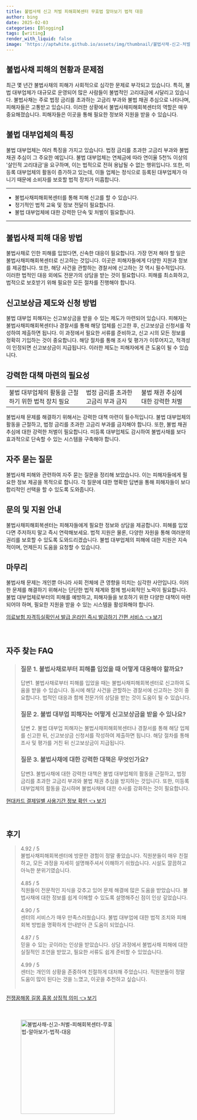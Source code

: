 ```yaml
---
title: 불법사채 신고 처벌 피해회복센터 무효법 알아보기 법적 대응
author: bing
date: 2025-02-03
categories: [Blogging]
tags: [writing]
render_with_liquid: false
image: 'https://aptwhite.github.io/assets/img/thumbnail/불법사채-신고-처벌-피해회복센터-무효법-알아보기-법적-대응.webp'
---
```



<h2 id='불법사채 피해의 현황과 문제점'>불법사채 피해의 현황과 문제점</h2>

<p>최근 몇 년간 불법사채의 피해가 사회적으로 심각한 문제로 부각되고 있습니다. 특히, 불법 대부업체가 대규모로 운영되어 많은 사람들이 불법적인 고리대금에 시달리고 있습니다. 불법사채는 주로 법정 금리를 초과하는 고금리 부과와 불법 채권 추심으로 나타나며, 피해자들은 고통받고 있습니다. 이러한 상황에서 불법사채피해회복센터의 역할은 매우 중요해졌습니다. 피해자들은 이곳을 통해 필요한 정보와 지원을 받을 수 있습니다.</p>

<h2 id='불법 대부업체의 특징'>불법 대부업체의 특징</h2>

<p>불법 대부업체는 여러 특징을 가지고 있습니다. 법정 금리를 초과한 고금리 부과와 불법 채권 추심이 그 주요한 예입니다. 불법 대부업체는 연체금에 따라 연이율 5천% 이상의 '살인적 고리대금'을 요구하며, 이는 법적으로 전혀 용납될 수 없는 행위입니다. 또한, 미등록 대부업체의 활동이 증가하고 있는데, 이들 업체는 정식으로 등록된 대부업체가 아니기 때문에 소비자를 보호할 법적 장치가 미흡합니다.</p>

<hr />

<ul>
    <li>불법사채피해회복센터를 통해 피해 신고를 할 수 있습니다.</li>
    <li>정기적인 법적 교육 및 정보 전달이 필요합니다.</li>
    <li>불법 대부업체에 대한 강력한 단속 및 처벌이 필요합니다.</li>
</ul>

<hr />

<h2 id='불법사채 피해 대응 방법'>불법사채 피해 대응 방법</h2>

<p>불법사채로 인한 피해를 입었다면, 신속한 대응이 필요합니다. 가장 먼저 해야 할 일은 불법사채피해회복센터로 신고하는 것입니다. 이곳은 피해자들에게 다양한 지원과 정보를 제공합니다. 또한, 해당 사건을 관할하는 경찰서에 신고하는 것 역시 필수적입니다. 이러한 법적인 대응 외에도 전문가의 상담을 받는 것이 필요합니다. 피해를 최소화하고, 법적으로 보호받기 위해 필요한 모든 절차를 진행해야 합니다.</p>

<h2 id='신고보상금 제도와 신청 방법'>신고보상금 제도와 신청 방법</h2>

<p>불법 대부업 피해자는 신고보상금을 받을 수 있는 제도가 마련되어 있습니다. 피해자는 불법사채피해회복센터나 경찰서를 통해 해당 업체를 신고한 후, 신고보상금 신청서를 작성하여 제출하면 됩니다. 이 과정에서 필요한 서류를 준비하고, 신고 시의 모든 정보를 정확히 기입하는 것이 중요합니다. 해당 절차를 통해 조사 및 평가가 이루어지고, 적격성이 인정되면 신고보상금이 지급됩니다. 이러한 제도는 피해자에게 큰 도움이 될 수 있습니다.</p>

<h2 id='강력한 대책 마련의 필요성'>강력한 대책 마련의 필요성</h2>

<table>
    <tr>
        <td>불법 대부업체의 활동을 근절하기 위한 법적 장치 필요</td>
        <td>법정 금리를 초과한 고금리 부과 금지</td>
        <td>불법 채권 추심에 대한 강력한 처벌</td>
    </tr>
</table>

<p>불법사채 문제를 해결하기 위해서는 강력한 대책 마련이 필수적입니다. 불법 대부업체의 활동을 근절하고, 법정 금리를 초과한 고금리 부과를 금지해야 합니다. 또한, 불법 채권 추심에 대한 강력한 처벌이 필요합니다. 미등록 대부업체도 감시하여 불법사채를 보다 효과적으로 단속할 수 있는 시스템을 구축해야 합니다.</p>

<h2 id='자주 묻는 질문'>자주 묻는 질문</h2>

<p>불법사채 피해와 관련하여 자주 묻는 질문을 정리해 보았습니다. 이는 피해자들에게 필요한 정보 제공을 목적으로 합니다. 각 질문에 대한 명확한 답변을 통해 피해자들이 보다 합리적인 선택을 할 수 있도록 도와줍니다.</p>

<h2 id='문의 및 지원 안내'>문의 및 지원 안내</h2>

<p>불법사채피해회복센터는 피해자들에게 필요한 정보와 상담을 제공합니다. 피해를 입었다면 주저하지 말고 즉시 연락해보세요. 법적 지원은 물론, 다양한 자원을 통해 여러분의 권리를 보호할 수 있도록 도와드리겠습니다. 불법 대부업체의 피해에 대한 지원은 지속적이며, 언제든지 도움을 요청할 수 있습니다.</p>

<h2 id='마무리'>마무리</h2>

<p>불법사채 문제는 개인뿐 아니라 사회 전체에 큰 영향을 미치는 심각한 사안입니다. 이러한 문제를 해결하기 위해서는 단단한 법적 체계와 함께 범사회적인 노력이 필요합니다. 불법 대부업체로부터의 피해를 예방하고, 피해자들을 보호하기 위한 다양한 대책이 마련되어야 하며, 필요한 지원을 받을 수 있는 시스템을 활성화해야 합니다.</p>


<p><a class="click-button" title="의료보험 자격득실확인서 발급 온라인 즉시 발급하기 간편 서비스" href="https://aptwhite.github.io/posts/%EC%9D%98%EB%A3%8C%EB%B3%B4%ED%97%98-%EC%9E%90%EA%B2%A9%EB%93%9D%EC%8B%A4%ED%99%95%EC%9D%B8%EC%84%9C-%EB%B0%9C%EA%B8%89-%EC%98%A8%EB%9D%BC%EC%9D%B8-%EC%A6%89%EC%8B%9C-%EB%B0%9C%EA%B8%89%ED%95%98%EA%B8%B0-%EA%B0%84%ED%8E%B8-%EC%84%9C%EB%B9%84%EC%8A%A4/" rel="dofollow">의료보험 자격득실확인서 발급 온라인 즉시 발급하기 간편 서비스 👈 보기</a></p><br>
<h2 id='자주_찾는_FAQ'>자주 찾는 FAQ</h2>
<div itemscope="" itemtype="https://schema.org/FAQPage">
<blockquote>
<div itemscope="" itemprop="mainEntity" itemtype="https://schema.org/Question">
<h3 itemprop="name">질문 1. 불법사채로부터 피해를 입었을 때 어떻게 대응해야 할까요?</h3>
<div itemscope="" itemprop="acceptedAnswer" itemtype="https://schema.org/Answer">
<span itemprop="text">
<p>답변1. 불법사채로부터 피해를 입었을 때는 불법사채피해회복센터로 신고하여 도움을 받을 수 있습니다. 동시에 해당 사건을 관할하는 경찰서에 신고하는 것이 중요합니다. 법적인 대응과 함께 전문가의 상담을 받는 것이 도움이 될 수 있습니다.</p>
</span>
</div>
</div>
<div itemscope="" itemprop="mainEntity" itemtype="https://schema.org/Question">
<h3 itemprop="name">질문 2. 불법 대부업 피해자는 어떻게 신고보상금을 받을 수 있나요?</h3>
<div itemscope="" itemprop="acceptedAnswer" itemtype="https://schema.org/Answer">
<span itemprop="text">
<p>답변 2. 불법 대부업 피해자는 불법사채피해회복센터나 경찰서를 통해 해당 업체를 신고한 뒤, 신고보상금 신청서를 작성하여 제출하면 됩니다. 해당 절차를 통해 조사 및 평가를 거친 뒤 신고보상금이 지급됩니다.</p>
</span>
</div>
</div>
<div itemscope="" itemprop="mainEntity" itemtype="https://schema.org/Question">
<h3 itemprop="name">질문 3. 불법사채에 대한 강력한 대책은 무엇인가요?</h3>
<div itemscope="" itemprop="acceptedAnswer" itemtype="https://schema.org/Answer">
<span itemprop="text">
<p>답변3. 불법사채에 대한 강력한 대책은 불법 대부업체의 활동을 근절하고, 법정 금리를 초과한 고금리 부과와 불법 채권 추심을 방지하는 것입니다. 또한, 미등록 대부업체의 활동을 감시하며 불법사채에 대한 수사를 강화하는 것이 필요합니다.</p>
</span>
</div>
</div>
</blockquote>
</div>
<p><a class="click-button" title="현대카드 결제일별 사용기간 정보 확인" href="https://aptwhite.github.io/posts/%ED%98%84%EB%8C%80%EC%B9%B4%EB%93%9C-%EA%B2%B0%EC%A0%9C%EC%9D%BC%EB%B3%84-%EC%82%AC%EC%9A%A9%EA%B8%B0%EA%B0%84-%EC%A0%95%EB%B3%B4-%ED%99%95%EC%9D%B8/" rel="dofollow">현대카드 결제일별 사용기간 정보 확인 👈 보기</a></p><br>
<h2 id='후기'>후기</h2>
<div itemscope itemtype="https://schema.org/Product">
  <blockquote>
  <div itemprop="review" itemscope itemtype="https://schema.org/Review">
      <div itemprop="reviewRating" itemscope itemtype="https://schema.org/Rating"> <span itemprop="ratingValue">4.92</span> / <span itemprop="bestRating">5</span> </div>
      <span itemprop="reviewBody">불법사채피해회복센터에 방문한 경험이 정말 좋았습니다. 직원분들이 매우 친절하고, 모든 과정을 자세히 설명해주셔서 이해하기 쉬웠습니다. 시설도 깔끔하고 아늑한 분위기였습니다.</span>
  </div>
  <br>
  <div itemprop="review" itemscope itemtype="https://schema.org/Review">
      <div itemprop="reviewRating" itemscope itemtype="https://schema.org/Rating"> <span itemprop="ratingValue">4.85</span> / <span itemprop="bestRating">5</span> </div>
      <span itemprop="reviewBody">직원들이 전문적인 지식을 갖추고 있어 문제 해결에 많은 도움을 받았습니다. 불법사채에 대한 정보를 쉽게 이해할 수 있도록 설명해주신 점이 인상 깊었습니다.</span>
  </div>
  <br>
  <div itemprop="review" itemscope itemtype="https://schema.org/Review">
      <div itemprop="reviewRating" itemscope itemtype="https://schema.org/Rating"> <span itemprop="ratingValue">4.90</span> / <span itemprop="bestRating">5</span> </div>
      <span itemprop="reviewBody">센터의 서비스가 매우 만족스러웠습니다. 불법 대부업에 대한 법적 조치와 피해 회복 방법을 명확하게 안내받아 큰 도움이 되었습니다.</span>
  </div>
  <br>
  <div itemprop="review" itemscope itemtype="https://schema.org/Review">
      <div itemprop="reviewRating" itemscope itemtype="https://schema.org/Rating"> <span itemprop="ratingValue">4.87</span> / <span itemprop="bestRating">5</span> </div>
      <span itemprop="reviewBody">믿을 수 있는 곳이라는 인상을 받았습니다. 상담 과정에서 불법사채 피해에 대한 실질적인 조언을 받았고, 필요한 서류도 쉽게 준비할 수 있었습니다.</span>
  </div>
  <br>
  <div itemprop="review" itemscope itemtype="https://schema.org/Review">
      <div itemprop="reviewRating" itemscope itemtype="https://schema.org/Rating"> <span itemprop="ratingValue">4.99</span> / <span itemprop="bestRating">5</span> </div>
      <span itemprop="reviewBody">센터는 개인의 상황을 존중하며 친절하게 대처해 주었습니다. 직원분들이 정말 도움이 많이 된다는 것을 느꼈고, 이곳을 추천하고 싶습니다.</span>
  </div>
  <br>
  </blockquote>
</div>
<p><a class="click-button" title="전쟁꿈해몽 길몽 흉몽 상징적 의미" href="https://aptwhite.github.io/posts/%EC%A0%84%EC%9F%81%EA%BF%88%ED%95%B4%EB%AA%BD-%EA%B8%B8%EB%AA%BD-%ED%9D%89%EB%AA%BD-%EC%83%81%EC%A7%95%EC%A0%81-%EC%9D%98%EB%AF%B8/" rel="dofollow">전쟁꿈해몽 길몽 흉몽 상징적 의미 👈 보기</a></p><br>
<figure class="image"><img src="https://aptwhite.github.io/assets/img/thumbnail/불법사채-신고-처벌-피해회복센터-무효법-알아보기-법적-대응.webp" alt="불법사채-신고-처벌-피해회복센터-무효법-알아보기-법적-대응" width="256" height="256"></figure>